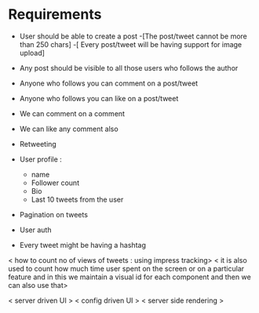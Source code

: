 # Requirements

- User should be able to create a post
  -[The post/tweet cannot be more than 250 chars]
  -[ Every post/tweet will be having support for image upload]

- Any post should be visible to all those users who follows the author 
- Anyone who follows you can comment on a post/tweet
- Anyone who follows you can like on a post/tweet
- We can comment on a comment
- We can like any comment also
- Retweeting


- User profile :
  - name
  - Follower count
  - Bio
  - Last 10 tweets from the user

- Pagination on tweets
- User auth

- Every tweet might be having a hashtag

< how to count no of views of tweets : using impress tracking>
< it is also used to count how much time user spent on the screen or on a particular feature and in this we maintain a visual id for each component and then we can also use that>

< server driven UI >
< config driven UI >
< server side rendering >